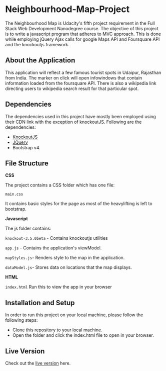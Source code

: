 # Neighbourhood-Map-Project
The Neighbourhood Map is Udacity's fifth project requirement in the Full Stack Web Development Nanodegree course. The objective of this project is to write a javascript program that adheres to MVC approach. This is done while employing jQuery Ajax calls for google Maps API and Foursquare API and the knockoutjs framework.

## About the Application
This application will reflect a few famous tourist spots in Udaipur, Rajasthan from India. The marker on click will open infowindows that contain information loaded from the foursquare API. There is also a wikipedia link directing users to wikipedia search result for that particular spot.

## Dependencies
The dependencies used in this project have mostly been employed using their CDN link with the exception of knockoutJS. Following are the dependencies:

 - [KnockoutJS](http://knockoutjs.com/downloads/index.html)
 - [JQuery](https://developers.google.com/speed/libraries/#jquery)
 - Bootstrap v4.

## File Structure
**CSS**

The project contains a CSS folder which has one file:

`main.css`

 It contains basic styles for the page as most of the heavylifting is left to bootstrap.
 
 **Javascript**
 
 The js folder contains:
 
 `knockout-3.5.0beta`  - Contains knockoutjs utilities
 
 `app.js` - Contains the application's viewModel.
 
 `mapStyles.js`- Renders style to the map in the application.
 
 `dataModel.js`- Stores data on locations that the map displays.
 
**HTML**

`index.html` 
Run this to view the app in your browser
## Installation and Setup
In order to run this project on your local machine, please follow the following steps:
 
 - Clone this repository to your local machine.
 - Open the folder and click the index.html file to open in your browser.
## Live Version
Check out the [live version](https://luckyrose89.github.io/Neighbourhood-Map-Project/) here.
